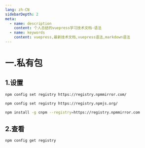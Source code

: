 ```yaml
---
lang: zh-CN
sidebarDepth: 2
meta:
  - name: description
    content: 个人总结的vuepress学习技术文档-语法
  - name: keywords
    content: vuepress,最新技术文档,vuepress语法,markdown语法
---
```


# 一.私有包
## 1.设置
```sh
npm config set registry https://registry.npmmirror.com/
```

```sh
npm config set registry https://registry.npmjs.org/
```

```sh
npm install -g cnpm --registry=https://registry.npmmirror.com
```
## 2.查看
```sh
npm config get registry
```

